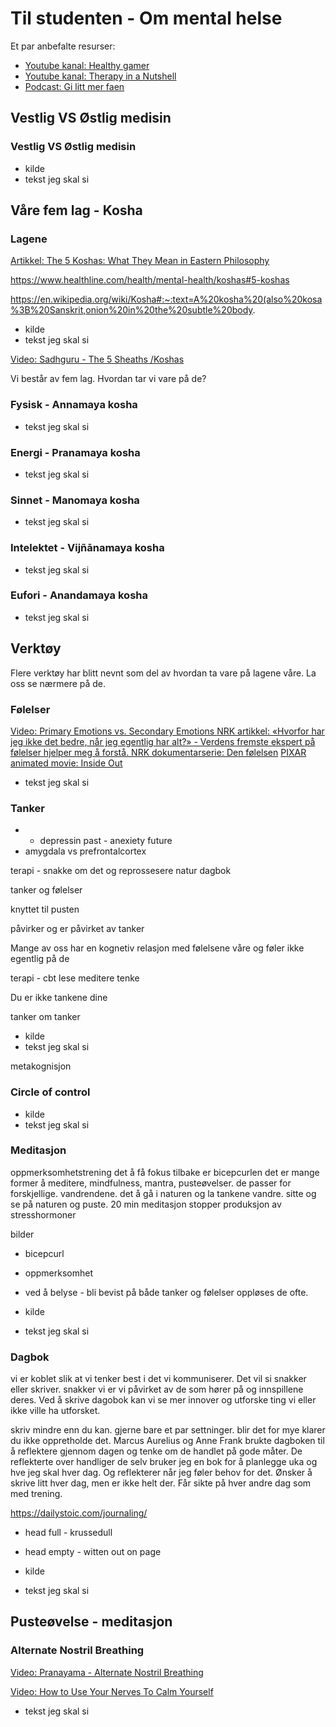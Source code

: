 # Til studenten - Om mental helse


Et par anbefalte resurser:

- [Youtube kanal: Healthy gamer](https://www.youtube.com/c/HealthyGamerGG)
- [Youtube kanal: Therapy in a Nutshell ](https://www.youtube.com/c/TherapyinaNutshell)
- [Podcast: Gi litt mer faen](https://open.spotify.com/show/4Ux1BTahJOM86lEYPeBU8r?si=28f8523b09f64c16)



## Vestlig VS Østlig medisin

### Vestlig VS Østlig medisin

<object  data="images/vest-ost.svg" type="image/svg+xml" ></object>

- kilde
- tekst jeg skal si



## Våre fem lag - Kosha

### Lagene

<object  data="images/lagene.svg" type="image/svg+xml" ></object>


[Artikkel: The 5 Koshas: What They Mean in Eastern Philosophy](https://www.healthline.com/health/mental-health/koshas)

https://www.healthline.com/health/mental-health/koshas#5-koshas

https://en.wikipedia.org/wiki/Kosha#:~:text=A%20kosha%20(also%20kosa%3B%20Sanskrit,onion%20in%20the%20subtle%20body.

- kilde
- tekst jeg skal si

[Video: Sadhguru - The 5 Sheaths /Koshas](https://www.youtube.com/watch?v=7b8xNsquWx0)


Vi består av fem lag. Hvordan tar vi vare på de?



### Fysisk - Annamaya kosha

<object  data="images/kroppen.svg" type="image/svg+xml" ></object>


- tekst jeg skal si



### Energi -  Pranamaya kosha

<object  data="images/lunger.svg" type="image/svg+xml" ></object>

- tekst jeg skal si



### Sinnet - Manomaya kosha
<object  data="images/sinnet.svg" type="image/svg+xml" ></object>

- tekst jeg skal si




### Intelektet - Vijñānamaya kosha

<object  data="images/intelektet.svg" type="image/svg+xml" ></object>

- tekst jeg skal si



### Eufori - Anandamaya kosha

<object  data="images/eufori.svg" type="image/svg+xml" ></object>

- tekst jeg skal si



## Verktøy

Flere verktøy har blitt nevnt som del av hvordan ta vare på lagene våre. La oss se nærmere på de.

### Følelser

<object  data="images/folelser.svg" type="image/svg+xml" ></object>


[Video: Primary Emotions vs. Secondary Emotions ](https://www.youtube.com/watch?v=Yqi7jp6tKZI)
[NRK artikkel: «Hvorfor har jeg ikke det bedre, når jeg egentlig har alt?» - Verdens fremste ekspert på følelser hjelper meg å forstå. ](https://www.nrk.no/kultur/xl/njal-engsaeth-intervjuer-paul-ekman_-_hvorfor-har-jeg-ikke-det-bedre_-nar-jeg-egentlig-har-alt__-1.14777613)
[NRK dokumentarserie: Den følelsen](https://www.nrk.no/video/MKTV60000519)
[PIXAR animated movie: Inside Out](https://www.imdb.com/title/tt2096673/)


- tekst jeg skal si




### Tanker

<object  data="images/tanker.svg" type="image/svg+xml" ></object>


- - depressin past - anexiety future
- amygdala vs prefrontalcortex

terapi - snakke om det og reprossesere
natur
dagbok


tanker og følelser


knyttet til pusten

påvirker og er påvirket av tanker


Mange av oss har en kognetiv relasjon med følelsene våre og føler ikke egentlig på de


 terapi - cbt
 lese
 meditere
 tenke

 Du er ikke tankene dine

tanker om tanker


- kilde
- tekst jeg skal si

metakognisjon



### Circle of control

<object data="images/kontroll.svg" type="image/svg+xml" ></object>

- kilde
- tekst jeg skal si







### Meditasjon

<object  data="images/meditasjon.svg" type="image/svg+xml" ></object>


oppmerksomhetstrening
det å få fokus tilbake er bicepcurlen
det er mange former å meditere, mindfulness, mantra, pusteøvelser. de passer for forskjellige. vandrendene. det å gå i naturen og la tankene vandre. sitte og se på naturen og puste.
20 min meditasjon stopper produksjon av stresshormoner

bilder
- bicepcurl
- oppmerksomhet

- ved å belyse - bli bevist på både tanker og følelser oppløses de ofte.

- kilde
- tekst jeg skal si



### Dagbok

<object  data="images/dagbok.svg" type="image/svg+xml" ></object>

vi er koblet slik at vi tenker best i det vi kommuniserer. Det vil si snakker eller skriver.
snakker vi er vi påvirket av de som hører på og innspillene deres.
Ved å skrive dagobok kan vi se mer innover og utforske ting vi eller ikke ville ha utforsket.

skriv mindre enn du kan. gjerne bare et par settninger. blir det for mye klarer du ikke oppretholde det.
Marcus Aurelius og Anne Frank brukte dagboken til å reflektere gjennom dagen og tenke om de handlet på gode måter. De reflekterte over handliger de
selv bruker jeg en bok for å planlegge uka og hve jeg skal hver dag. Og reflekterer når jeg føler behov for det. Ønsker å skrive litt hver dag, men er ikke helt der. Får sikte på hver andre dag som med trening.

https://dailystoic.com/journaling/


- head full - krussedull
- head empty - witten out on page


- kilde
- tekst jeg skal si



## Pusteøvelse - meditasjon


### Alternate Nostril Breathing

<object  data="images/anb.svg" type="image/svg+xml" ></object>

[Video: Pranayama - Alternate Nostril Breathing](https://www.youtube.com/watch?v=G8xIEzX40bA)

[Video: How to Use Your Nerves To Calm Yourself](https://www.youtube.com/watch?v=HKwUx9GNXeA)

- tekst jeg skal si








<!-- TODO



TODO:
- Gjør gjenstående:
  - bilde
  - kilde
  - tekst jeg skal si
- Øve

 Kilder
# you are not your brain
## chatter
- Healthy gamer gg
- theraphy in a nutshell
+++


- lage bilder


- fjern index
 -->

<!-- https://www.healthline.com/health/mental-health/koshas#5-koshas

Jeg er takknemlig for muligheten til å dele dette med dere

```
Vi ser etter bidrag som kan være interessante for studenter, og er åpne for det meste av temaer. Med andre ord, en god anledning til å teste ut et innlegg eller en stand med relativt frie tøyler😊 Vi tar også imot bidrag som har vært holdt på andre arrangementer tidligere, så lenge det ikke er noe for mange av studentene kan tenkes ha vært publikum for allerede. Begge arrangementene foregår i Oslo🌻
```


>Vi ser på en ca 5 ting om mental helse det kan være nyttig å være klar over og et par resurser du kan raskt ta ibruk for å takle stress i studiehverdagen bedre.

Bruke ideer fra tankespinn 

20 min!

- finn hva som gir og tar energi
- prøv å gjør ting du trenger å gjøre bedre ved  kombinere det med ting du liker


- imposter syndrom - bare tanker

Jeg har lyst til å si noe som ikke bare er en generell oppsummering av mental helse slik som "alle" har. 

- https://www.youtube.com/c/HealthyGamerGG
- hvordan gi mer faen 
- therapy in a nutshell

-->